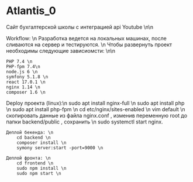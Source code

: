 # Atlantis_0
Сайт бухгалтерской школы с интеграцией api Youtube \n\n

Workflow: \n
    Разработка ведется на локальных машинах, после сливаются на сервер и тестируются. \n
    Чтобы развернуть проект необходимы следующие зависиомсти: \n\n

    PHP 7.4 \n
    PHP-fpm 7.4\n
    node.js 6 \n
    symfony 5.1.8 \n 
    react 17.0.1 \n
    nginx 1.14 \n
    composer 1.6 \n

Deploy проекта (linux):\n
    sudo apt install nginx-full \n
    sudo apt install php \n
    sudo apt install php-fpm \n
    cd etc/nginx/sites-enabled \n
    vim default \n
    скопировать данные из файла nginx.conf , изменив переменную root до папки backend/public , сохранить \n 
    sudo systemctl start nginx.  

    Деплой бекенда: \n
        cd backend \n
        composer install \n
        symony server:start -port=9000 \n

    Деплой фронта: \n
        cd frontend \n
        sudo npm install \n
        sudo npm start \n

